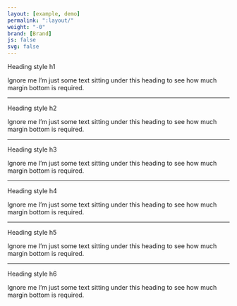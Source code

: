 ```yaml
---
layout: [example, demo]
permalink: ":layout/"
weight: "-0"
brand: [Brand]
js: false
svg: false
---
```


<span class="h1 body-font">Heading style h1</span>
<p>Ignore me I&rsquo;m just some text sitting under this heading to see how much margin bottom is required.</p>

<hr>

<span class="h2 body-font">Heading style h2</span>
<p>Ignore me I&rsquo;m just some text sitting under this heading to see how much margin bottom is required.</p>

<hr>

<span class="h3 body-font">Heading style h3</span>
<p>Ignore me I&rsquo;m just some text sitting under this heading to see how much margin bottom is required.</p>

<hr>

<span class="h4 body-font">Heading style h4</span>
<p>Ignore me I&rsquo;m just some text sitting under this heading to see how much margin bottom is required.</p>

<hr>

<span class="h5 body-font">Heading style h5</span>
<p>Ignore me I&rsquo;m just some text sitting under this heading to see how much margin bottom is required.</p>

<hr>

<span class="h6 body-font">Heading style h6</span>
<p>Ignore me I&rsquo;m just some text sitting under this heading to see how much margin bottom is required.</p>